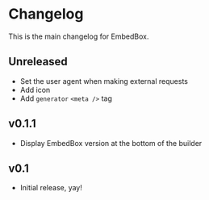 # Changelog
This is the main changelog for EmbedBox.


## Unreleased
 - Set the user agent when making external requests
 - Add icon
 - Add `generator` `<meta />` tag


## v0.1.1
 - Display EmbedBox version at the bottom of the builder


## v0.1
 - Initial release, yay!
